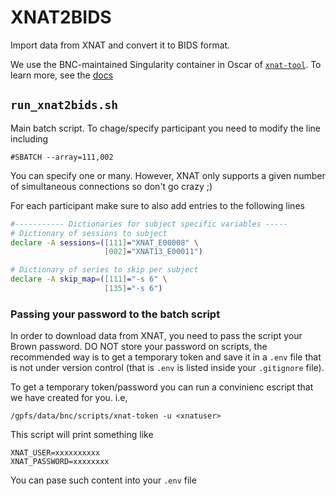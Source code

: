 # XNAT2BIDS

Import data from XNAT and convert it to BIDS format.

We use the BNC-maintained Singularity container in Oscar of [`xnat-tool`](https://github.com/brown-bnc/xnat-tools). To learn more, see the [docs](https://docs.ccv.brown.edu/bnc-user-manual/export-xnat-to-bids-format/getting-started)

## `run_xnat2bids.sh`

Main batch script. 
To chage/specify participant you need to modify the line including

```
#SBATCH --array=111,002
```

You can specify one or many. However, XNAT only supports a given number of simultaneous connections so don't go crazy ;)

For each participant make sure to also add entries to the following lines

```bash
#----------- Dictionaries for subject specific variables -----
# Dictionary of sessions to subject
declare -A sessions=([111]="XNAT_E00008" \
                     [002]="XNAT13_E00011")

# Dictionary of series to skip per subject
declare -A skip_map=([111]="-s 6" \
                     [135]="-s 6")

```

### Passing your password to the batch script

In order to download data from XNAT, you need to pass the script your Brown password. DO NOT store your password on scripts, the recommended way is to get a temporary token and save it in a `.env` file that is not under version control (that is `.env` is listed inside your `.gitignore` file).

To get a temporary token/password you can run a convinienc escript that we have created for you. i.e,

```
/gpfs/data/bnc/scripts/xnat-token -u <xnatuser>
```

This script will print something like

```
XNAT_USER=xxxxxxxxxx
XNAT_PASSWORD=xxxxxxxx
```

You can pase such content into your `.env` file